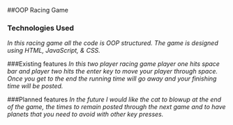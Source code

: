 ##OOP Racing Game


### Technologies Used
*In this racing game all the code is OOP structured. The game is designed using HTML, JavaScript, & CSS.*

###Existing features
*In this two player racing game player one hits space bar and player two hits the enter key to move your player through space. Once you get to the end the running time will go away and your finishing time will be posted.*

###Planned features
*In the future I would like the cat to blowup at the end of the game, the times to remain posted through the next game and to have planets that you need to avoid with other key presses.*
